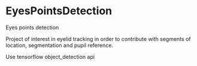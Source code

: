 # EyesPointsDetection

Eyes points detection
 
Project of interest in eyelid tracking in order to contribute with segments of location, segmentation and pupil reference.

Use tensorflow object_detection api
